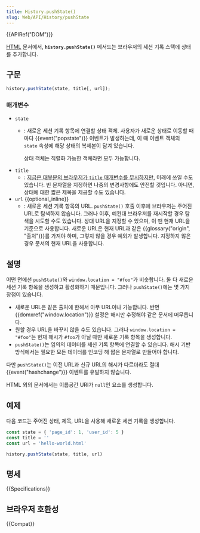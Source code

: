 ```yaml
---
title: History.pushState()
slug: Web/API/History/pushState
---
```


{{APIRef("DOM")}}

[HTML](/ko/docs/Web/HTML) 문서에서, **`history.pushState()`** 메서드는 브라우저의 세션 기록 스택에 상태를 추가합니다.

## 구문

```js
history.pushState(state, title[, url]);
```

### 매개변수

- `state`
  - : 새로운 세션 기록 항목에 연결할 상태 객체. 사용자가 새로운 상태로 이동할 때마다 {{event("popstate")}} 이벤트가 발생하는데, 이 때 이벤트 객체의 `state` 속성에 해당 상태의 복제본이 담겨 있습니다.

    상태 객체는 직렬화 가능한 객체라면 모두 가능합니다.
- `title`
  - : [지금은 대부분의 브라우저가 `title` 매개변수를 무시하지만](https://github.com/whatwg/html/issues/2174), 미래에 쓰일 수도 있습니다. 빈 문자열을 지정하면 나중의 변경사항에도 안전할 것입니다. 아니면, 상태에 대한 짧은 제목을 제공할 수도 있습니다.
- `url` {{optional_inline}}
  - : 새로운 세션 기록 항목의 URL. `pushState()` 호출 이후에 브라우저는 주어진 URL로 탐색하지 않습니다. 그러나 이후, 예컨대 브라우저를 재시작할 경우 탐색을 시도할 수도 있습니다. 상대 URL을 지정할 수 있으며, 이 땐 현재 URL을 기준으로 사용합니다. 새로운 URL은 현재 URL과 같은 {{glossary("origin", "출처")}}를 가져야 하며, 그렇지 않을 경우 예외가 발생합니다. 지정하지 않은 경우 문서의 현재 URL을 사용합니다.

## 설명

어떤 면에선 `pushState()`와 `window.location = "#foo"`가 비슷합니다. 둘 다 새로운 세션 기록 항목을 생성하고 활성화하기 때문입니다. 그러나 `pushState()`에는 몇 가지 장점이 있습니다.

- 새로운 URL은 같은 출처에 한해서 아무 URL이나 가능합니다. 반면 {{domxref("window.location")}} 설정은 해시만 수정해야 같은 문서에 머무릅니다.
- 원할 경우 URL을 바꾸지 않을 수도 있습니다. 그러나 `window.location = "#foo"`는 현재 해시가 `#foo`가 아닐 때만 새로운 기록 항목을 생성합니다.
- `pushState()`는 임의의 데이터를 세션 기록 항목에 연결할 수 있습니다. 해시 기반 방식에서는 필요한 모든 데이터를 인코딩 해 짧은 문자열로 만들어야 합니다.

다만 `pushState()`는 이전 URL과 신규 URL의 해시가 다르더라도 절대 {{event("hashchange")}} 이벤트를 유발하지 않습니다.

HTML 외의 문서에서는 이름공간 URI가 `null`인 요소를 생성합니다.

## 예제

다음 코드는 주어진 상태, 제목, URL을 사용해 새로운 세션 기록을 생성합니다.

```js
const state = { 'page_id': 1, 'user_id': 5 }
const title = ''
const url = 'hello-world.html'

history.pushState(state, title, url)
```

## 명세

{{Specifications}}

## 브라우저 호환성

{{Compat}}
